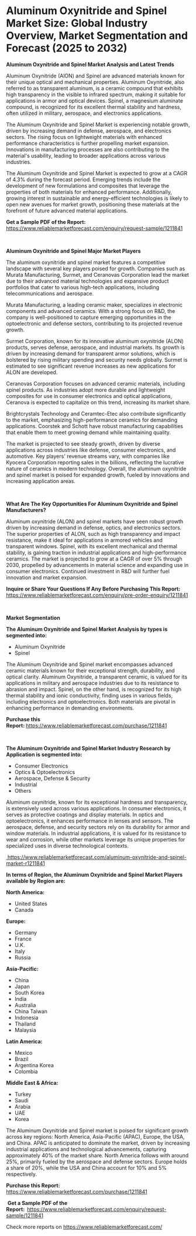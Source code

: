 <p><h1>Aluminum Oxynitride and Spinel Market Size: Global Industry Overview, Market Segmentation and Forecast (2025 to 2032)</h1></p><p><strong>Aluminum Oxynitride and Spinel Market Analysis and Latest Trends</strong></p>
<p><p>Aluminum Oxynitride (AlON) and Spinel are advanced materials known for their unique optical and mechanical properties. Aluminum Oxynitride, also referred to as transparent aluminum, is a ceramic compound that exhibits high transparency in the visible to infrared spectrum, making it suitable for applications in armor and optical devices. Spinel, a magnesium aluminate compound, is recognized for its excellent thermal stability and hardness, often utilized in military, aerospace, and electronics applications.</p><p>The Aluminum Oxynitride and Spinel Market is experiencing notable growth, driven by increasing demand in defense, aerospace, and electronics sectors. The rising focus on lightweight materials with enhanced performance characteristics is further propelling market expansion. Innovations in manufacturing processes are also contributing to the material's usability, leading to broader applications across various industries.</p><p>The Aluminum Oxynitride and Spinel Market is expected to grow at a CAGR of 4.3% during the forecast period. Emerging trends include the development of new formulations and composites that leverage the properties of both materials for enhanced performance. Additionally, growing interest in sustainable and energy-efficient technologies is likely to open new avenues for market growth, positioning these materials at the forefront of future advanced material applications.</p></p>
<p><strong>Get a Sample PDF of the Report:&nbsp;</strong> <a href="https://www.reliablemarketforecast.com/enquiry/request-sample/1211841?utm_campaign=3505&utm_medium=2&utm_source=Github&utm_content=ia&utm_term=24032025&utm_id=aluminum-oxynitride-and-spinel">https://www.reliablemarketforecast.com/enquiry/request-sample/1211841</a></p>
<p>&nbsp;</p>
<p><strong>Aluminum Oxynitride and Spinel Major Market Players</strong></p>
<p><p>The aluminum oxynitride and spinel market features a competitive landscape with several key players poised for growth. Companies such as Murata Manufacturing, Surmet, and Ceranovas Corporation lead the market due to their advanced material technologies and expansive product portfolios that cater to various high-tech applications, including telecommunications and aerospace.</p><p>Murata Manufacturing, a leading ceramic maker, specializes in electronic components and advanced ceramics. With a strong focus on R&D, the company is well-positioned to capture emerging opportunities in the optoelectronic and defense sectors, contributing to its projected revenue growth.</p><p>Surmet Corporation, known for its innovative aluminum oxynitride (ALON) products, serves defense, aerospace, and industrial markets. Its growth is driven by increasing demand for transparent armor solutions, which is bolstered by rising military spending and security needs globally. Surmet is estimated to see significant revenue increases as new applications for ALON are developed.</p><p>Ceranovas Corporation focuses on advanced ceramic materials, including spinel products. As industries adopt more durable and lightweight composites for use in consumer electronics and optical applications, Ceranova is expected to capitalize on this trend, increasing its market share.</p><p>Brightcrystals Technology and Ceramtec-Etec also contribute significantly to the market, emphasizing high-performance ceramics for demanding applications. Coorstek and Schott have robust manufacturing capabilities that enable them to meet growing demand while maintaining quality.</p><p>The market is projected to see steady growth, driven by diverse applications across industries like defense, consumer electronics, and automotive. Key players' revenue streams vary, with companies like Kyocera Corporation reporting sales in the billions, reflecting the lucrative nature of ceramics in modern technology. Overall, the aluminum oxynitride and spinel market is poised for expanded growth, fueled by innovations and increasing application areas.</p></p>
<p>&nbsp;</p>
<p><strong>What Are The Key Opportunities For Aluminum Oxynitride and Spinel Manufacturers?</strong></p>
<p><p>Aluminum oxynitride (ALON) and spinel markets have seen robust growth driven by increasing demand in defense, optics, and electronics sectors. The superior properties of ALON, such as high transparency and impact resistance, make it ideal for applications in armored vehicles and transparent windows. Spinel, with its excellent mechanical and thermal stability, is gaining traction in industrial applications and high-performance ceramics. The market is projected to grow at a CAGR of over 5% through 2030, propelled by advancements in material science and expanding use in consumer electronics. Continued investment in R&D will further fuel innovation and market expansion.</p></p>
<p><strong>Inquire or Share Your Questions If Any Before Purchasing This Report:</strong> <a href="https://www.reliablemarketforecast.com/enquiry/pre-order-enquiry/1211841?utm_campaign=3505&utm_medium=2&utm_source=Github&utm_content=ia&utm_term=24032025&utm_id=aluminum-oxynitride-and-spinel">https://www.reliablemarketforecast.com/enquiry/pre-order-enquiry/1211841</a></p>
<p>&nbsp;</p>
<p><strong>Market Segmentation</strong></p>
<p><strong>The Aluminum Oxynitride and Spinel Market Analysis by types is segmented into:</strong></p>
<p><ul><li>Aluminum Oxynitride</li><li>Spinel</li></ul></p>
<p><p>The Aluminum Oxynitride and Spinel market encompasses advanced ceramic materials known for their exceptional strength, durability, and optical clarity. Aluminum Oxynitride, a transparent ceramic, is valued for its applications in military and aerospace industries due to its resistance to abrasion and impact. Spinel, on the other hand, is recognized for its high thermal stability and ionic conductivity, finding uses in various fields, including electronics and optoelectronics. Both materials are pivotal in enhancing performance in demanding environments.</p></p>
<p><strong>Purchase this Report:&nbsp;</strong><a href="https://www.reliablemarketforecast.com/purchase/1211841?utm_campaign=3505&utm_medium=2&utm_source=Github&utm_content=ia&utm_term=24032025&utm_id=aluminum-oxynitride-and-spinel">https://www.reliablemarketforecast.com/purchase/1211841</a></p>
<p>&nbsp;</p>
<p><strong>The Aluminum Oxynitride and Spinel Market Industry Research by Application is segmented into:</strong></p>
<p><ul><li>Consumer Electronics</li><li>Optics & Optoelectronics</li><li>Aerospace, Defense & Security</li><li>Industrial</li><li>Others</li></ul></p>
<p><p>Aluminum oxynitride, known for its exceptional hardness and transparency, is extensively used across various applications. In consumer electronics, it serves as protective coatings and display materials. In optics and optoelectronics, it enhances performance in lenses and sensors. The aerospace, defense, and security sectors rely on its durability for armor and window materials. In industrial applications, it is valued for its resistance to wear and corrosion, while other markets leverage its unique properties for specialized uses in diverse technological contexts.</p></p>
<p><a href="https://www.reliablemarketforecast.com/aluminum-oxynitride-and-spinel-market-r1211841?utm_campaign=3505&utm_medium=2&utm_source=Github&utm_content=ia&utm_term=24032025&utm_id=aluminum-oxynitride-and-spinel">&nbsp;https://www.reliablemarketforecast.com/aluminum-oxynitride-and-spinel-market-r1211841</a></p>
<p><strong>In terms of Region, the Aluminum Oxynitride and Spinel Market Players available by Region are:</strong></p>
<p>
    <p> <strong> North America: </strong>
        <ul>
            <li>United States</li>
            <li>Canada</li>
        </ul>
        </p> 
    <p> <strong> Europe: </strong>
        <ul>
            <li>Germany</li>
            <li>France</li>
            <li>U.K.</li>
            <li>Italy</li>
            <li>Russia</li>
        </ul>
        </p> 
    <p> <strong> Asia-Pacific: </strong>
        <ul>
            <li>China</li>
            <li>Japan</li>
            <li>South Korea</li>
            <li>India</li>
            <li>Australia</li>
            <li>China Taiwan</li>
            <li>Indonesia</li>
            <li>Thailand</li>
            <li>Malaysia</li>
        </ul>
        </p> 
    <p> <strong> Latin America: </strong>
        <ul>
            <li>Mexico</li>
            <li>Brazil</li>
            <li>Argentina Korea</li>
            <li>Colombia</li>
        </ul>
        </p> 
    <p> <strong> Middle East & Africa: </strong>
        <ul>
            <li>Turkey</li>
            <li>Saudi</li>
            <li>Arabia</li>
            <li>UAE</li>
            <li>Korea</li>
        </ul>
    </p>
    </p>
<p><p>The Aluminum Oxynitride and Spinel market is poised for significant growth across key regions: North America, Asia-Pacific (APAC), Europe, the USA, and China. APAC is anticipated to dominate the market, driven by increasing industrial applications and technological advancements, capturing approximately 40% of the market share. North America follows with around 25%, primarily fueled by the aerospace and defense sectors. Europe holds a share of 20%, while the USA and China account for 10% and 5% respectively.</p></p>
<p><strong>Purchase this Report: </strong><a href="https://www.reliablemarketforecast.com/purchase/1211841?utm_campaign=3505&utm_medium=2&utm_source=Github&utm_content=ia&utm_term=24032025&utm_id=aluminum-oxynitride-and-spinel">https://www.reliablemarketforecast.com/purchase/1211841</a></p>
<p>&nbsp;<strong>Get a Sample PDF of the Report:&nbsp;&nbsp;</strong><a href="https://www.reliablemarketforecast.com/enquiry/request-sample/1211841?utm_campaign=3505&utm_medium=2&utm_source=Github&utm_content=ia&utm_term=24032025&utm_id=aluminum-oxynitride-and-spinel">https://www.reliablemarketforecast.com/enquiry/request-sample/1211841</a></p>
<p><strong></strong></p>
<p>Check more reports on <a href="https://www.reliablemarketforecast.com/?utm_campaign=3505&utm_medium=2&utm_source=Github&utm_content=ia&utm_term=24032025&utm_id=aluminum-oxynitride-and-spinel">https://www.reliablemarketforecast.com/</a></p>